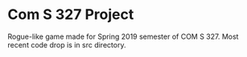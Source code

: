 # Com S 327 Project #
Rogue-like game made for Spring 2019 semester of COM S 327. Most recent code drop is in src directory.


